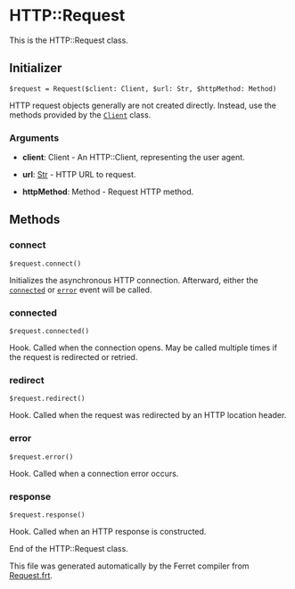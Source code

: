 # HTTP::Request

This is the HTTP::Request class.




## Initializer

```
$request = Request($client: Client, $url: Str, $httpMethod: Method)
```

HTTP request objects generally are not created directly. Instead, use the
methods provided by the [`Client`](Client.md) class.


### Arguments

* __client__: Client - An HTTP::Client, representing the user agent.

* __url__: [Str](/std/doc/String.md) - HTTP URL to request.

* __httpMethod__: Method - Request HTTP method.

## Methods

### connect

```
$request.connect()
```

Initializes the asynchronous HTTP connection.
Afterward, either the [`connected`](#connected) or [`error`](#connected)
event will be called.





### connected

```
$request.connected()
```

Hook. Called when the connection opens.
May be called multiple times if the request is redirected or retried.





### redirect

```
$request.redirect()
```

Hook. Called when the request was redirected by an HTTP location header.





### error

```
$request.error()
```

Hook. Called when a connection error occurs.





### response

```
$request.response()
```

Hook. Called when an HTTP response is constructed.





End of the HTTP::Request class.

This file was generated automatically by the Ferret compiler from
[Request.frt](../Request.frt).